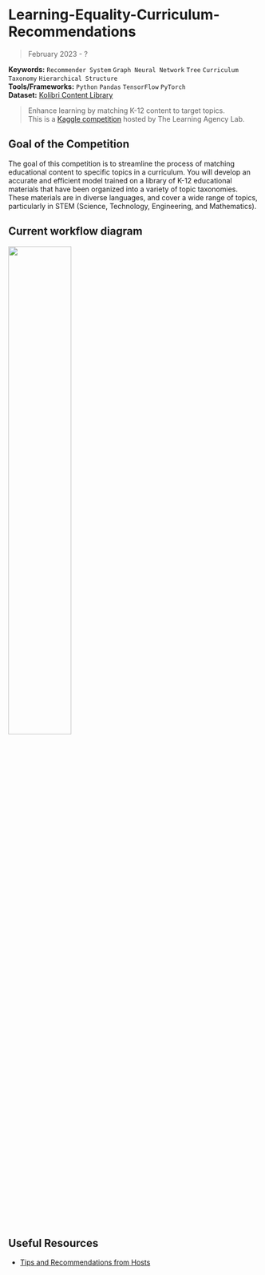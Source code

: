 # Learning-Equality-Curriculum-Recommendations
> February 2023 - ? <br/>

**Keywords:** `Recommender System` `Graph Neural Network` `Tree` `Curriculum Taxonomy` `Hierarchical Structure` <br/>
**Tools/Frameworks:** `Python` `Pandas` `TensorFlow` `PyTorch` <br/>
**Dataset:** [Kolibri Content Library](https://learningequality.org/kolibri/)

> Enhance learning by matching K-12 content to target topics.<br/>
This is a [Kaggle competition](https://www.kaggle.com/competitions/learning-equality-curriculum-recommendations/overview) hosted by The Learning Agency Lab. <br/>

## Goal of the Competition
The goal of this competition is to streamline the process of matching educational content to specific topics in a curriculum. You will develop an accurate and efficient model trained on a library of K-12 educational materials that have been organized into a variety of topic taxonomies. These materials are in diverse languages, and cover a wide range of topics, particularly in STEM (Science, Technology, Engineering, and Mathematics).

## Current workflow diagram
<p align='left'>
  <img src='https://drive.google.com/uc?export=view&id=1OtLFZnO0fia-bKTjYxb8E2JASnQ4QBmf' width='50%' />
</p>

## Useful Resources
* [Tips and Recommendations from Hosts](https://www.kaggle.com/code/jamiealexandre/tips-and-recommendations-from-hosts/notebook)
